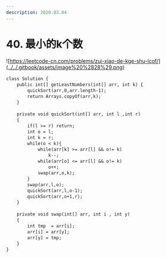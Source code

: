 ```yaml
---
description: 2020.03.04
---
```


# 40. 最小的k个数

![https://leetcode-cn.com/problems/zui-xiao-de-kge-shu-lcof/](../../.gitbook/assets/image%20%2828%29.png)

```text
class Solution {
    public int[] getLeastNumbers(int[] arr, int k) {
        quickSort(arr,0,arr.length-1);
        return Arrays.copyOf(arr,k);
    }

    private void quickSort(int[] arr, int l ,int r)
    {
        if(l >= r) return;
        int o = l;
        int k = r;
        while(o < k){
            while(arr[k] >= arr[l] && o!= k)
                k--;
            while(arr[o] <= arr[l] && o!= k)
                o++;
            swap(arr,o,k);
        }
        swap(arr,l,o);
        quickSort(arr,l,o-1);
        quickSort(arr,o+1,r);
    }

    private void swap(int[] arr, int i , int y)
    {
        int tmp  = arr[i];
        arr[i] = arr[y];
        arr[y] = tmp;
    }
}
```

